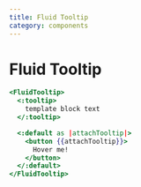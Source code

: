 ```yaml
---
title: Fluid Tooltip
category: components
---
```


# Fluid Tooltip

```hbs preview-template
<FluidTooltip>
  <:tooltip>
    template block text
  </:tooltip>

  <:default as |attachTooltip|>
    <button {{attachTooltip}}>
      Hover me!
    </button>
  </:default>
</FluidTooltip>
```
